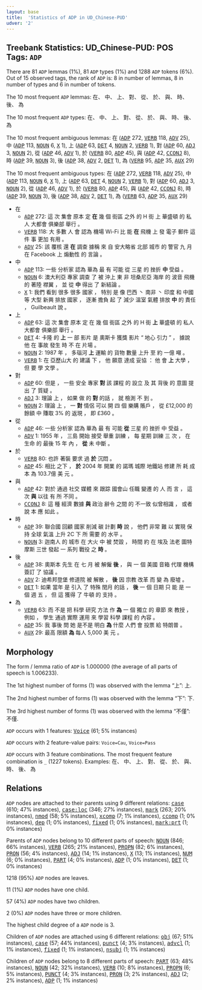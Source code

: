 ```yaml
---
layout: base
title:  'Statistics of ADP in UD_Chinese-PUD'
udver: '2'
---
```


## Treebank Statistics: UD_Chinese-PUD: POS Tags: `ADP`

There are 81 `ADP` lemmas (1%), 81 `ADP` types (1%) and 1288 `ADP` tokens (6%).
Out of 15 observed tags, the rank of `ADP` is: 8 in number of lemmas, 8 in number of types and 6 in number of tokens.

The 10 most frequent `ADP` lemmas: 在、 中、 上、 對、 從、 於、 與、 時、 後、 為

The 10 most frequent `ADP` types:  在、 中、 上、 對、 從、 於、 與、 時、 後、 為

The 10 most frequent ambiguous lemmas: 在 (<tt><a href="zh_pud-pos-ADP.html">ADP</a></tt> 272, <tt><a href="zh_pud-pos-VERB.html">VERB</a></tt> 118, <tt><a href="zh_pud-pos-ADV.html">ADV</a></tt> 25), 中 (<tt><a href="zh_pud-pos-ADP.html">ADP</a></tt> 113, <tt><a href="zh_pud-pos-NOUN.html">NOUN</a></tt> 6, <tt><a href="zh_pud-pos-X.html">X</a></tt> 1), 上 (<tt><a href="zh_pud-pos-ADP.html">ADP</a></tt> 63, <tt><a href="zh_pud-pos-DET.html">DET</a></tt> 4, <tt><a href="zh_pud-pos-NOUN.html">NOUN</a></tt> 2, <tt><a href="zh_pud-pos-VERB.html">VERB</a></tt> 1), 對 (<tt><a href="zh_pud-pos-ADP.html">ADP</a></tt> 60, <tt><a href="zh_pud-pos-ADJ.html">ADJ</a></tt> 3, <tt><a href="zh_pud-pos-NOUN.html">NOUN</a></tt> 2), 從 (<tt><a href="zh_pud-pos-ADP.html">ADP</a></tt> 46, <tt><a href="zh_pud-pos-ADV.html">ADV</a></tt> 1), 於 (<tt><a href="zh_pud-pos-VERB.html">VERB</a></tt> 80, <tt><a href="zh_pud-pos-ADP.html">ADP</a></tt> 45), 與 (<tt><a href="zh_pud-pos-ADP.html">ADP</a></tt> 42, <tt><a href="zh_pud-pos-CCONJ.html">CCONJ</a></tt> 8), 時 (<tt><a href="zh_pud-pos-ADP.html">ADP</a></tt> 39, <tt><a href="zh_pud-pos-NOUN.html">NOUN</a></tt> 3), 後 (<tt><a href="zh_pud-pos-ADP.html">ADP</a></tt> 38, <tt><a href="zh_pud-pos-ADV.html">ADV</a></tt> 2, <tt><a href="zh_pud-pos-DET.html">DET</a></tt> 1), 為 (<tt><a href="zh_pud-pos-VERB.html">VERB</a></tt> 95, <tt><a href="zh_pud-pos-ADP.html">ADP</a></tt> 35, <tt><a href="zh_pud-pos-AUX.html">AUX</a></tt> 29)

The 10 most frequent ambiguous types:  在 (<tt><a href="zh_pud-pos-ADP.html">ADP</a></tt> 272, <tt><a href="zh_pud-pos-VERB.html">VERB</a></tt> 118, <tt><a href="zh_pud-pos-ADV.html">ADV</a></tt> 25), 中 (<tt><a href="zh_pud-pos-ADP.html">ADP</a></tt> 113, <tt><a href="zh_pud-pos-NOUN.html">NOUN</a></tt> 6, <tt><a href="zh_pud-pos-X.html">X</a></tt> 1), 上 (<tt><a href="zh_pud-pos-ADP.html">ADP</a></tt> 63, <tt><a href="zh_pud-pos-DET.html">DET</a></tt> 4, <tt><a href="zh_pud-pos-NOUN.html">NOUN</a></tt> 2, <tt><a href="zh_pud-pos-VERB.html">VERB</a></tt> 1), 對 (<tt><a href="zh_pud-pos-ADP.html">ADP</a></tt> 60, <tt><a href="zh_pud-pos-ADJ.html">ADJ</a></tt> 3, <tt><a href="zh_pud-pos-NOUN.html">NOUN</a></tt> 2), 從 (<tt><a href="zh_pud-pos-ADP.html">ADP</a></tt> 46, <tt><a href="zh_pud-pos-ADV.html">ADV</a></tt> 1), 於 (<tt><a href="zh_pud-pos-VERB.html">VERB</a></tt> 80, <tt><a href="zh_pud-pos-ADP.html">ADP</a></tt> 45), 與 (<tt><a href="zh_pud-pos-ADP.html">ADP</a></tt> 42, <tt><a href="zh_pud-pos-CCONJ.html">CCONJ</a></tt> 8), 時 (<tt><a href="zh_pud-pos-ADP.html">ADP</a></tt> 39, <tt><a href="zh_pud-pos-NOUN.html">NOUN</a></tt> 3), 後 (<tt><a href="zh_pud-pos-ADP.html">ADP</a></tt> 38, <tt><a href="zh_pud-pos-ADV.html">ADV</a></tt> 2, <tt><a href="zh_pud-pos-DET.html">DET</a></tt> 1), 為 (<tt><a href="zh_pud-pos-VERB.html">VERB</a></tt> 63, <tt><a href="zh_pud-pos-ADP.html">ADP</a></tt> 35, <tt><a href="zh_pud-pos-AUX.html">AUX</a></tt> 29)


* 在
  * <tt><a href="zh_pud-pos-ADP.html">ADP</a></tt> 272: 這 次 集會 原本 定 <b>在</b> 幾 個 街區 之外 的 H 街 上 華盛頓 的 私人 大都會 俱樂部 舉行 。
  * <tt><a href="zh_pud-pos-VERB.html">VERB</a></tt> 118: 大 多數 人 會 認為 機場 Wi-Fi 比 能 <b>在</b> 飛機 上 發 電子 郵件 這 件 事 更加 有用 。
  * <tt><a href="zh_pud-pos-ADV.html">ADV</a></tt> 25: 該 覆核 還 <b>在</b> 調查 據稱 來 自 安大略省 北部 城市 的 警官 九 月 在 Facebook 上 煽動性 的 言論 。
* 中
  * <tt><a href="zh_pud-pos-ADP.html">ADP</a></tt> 113: 一些 分析家 認為 華為 最 有 可能 從 三星 的 挫折 <b>中</b> 受益 。
  * <tt><a href="zh_pud-pos-NOUN.html">NOUN</a></tt> 6: 澳大利亞 專家 調查 了 被 沖上 東 非 坦桑尼亞 海岸 的 波音 飛機 的 著陸 襟翼 ， 並 從 <b>中</b> 得出 了 新結論 。
  * <tt><a href="zh_pud-pos-X.html">X</a></tt> 1: 我們 看到 很多 很多 國家 ， 特別 是 像 巴西 丶 南非 丶 印度 和 中國 等 大型 新興 排放 國家 ， 逐漸 擔負 起 了 減少 溫室 氣體 排放 <b>中</b> 的 責任 ， Guilbeault 說 。
* 上
  * <tt><a href="zh_pud-pos-ADP.html">ADP</a></tt> 63: 這 次 集會 原本 定 在 幾 個 街區 之外 的 H 街 <b>上</b> 華盛頓 的 私人 大都會 俱樂部 舉行 。
  * <tt><a href="zh_pud-pos-DET.html">DET</a></tt> 4: 卡隆 的 <b>上</b> 一 部 影片 是 奧斯卡 獲獎 影片 “ 地心 引力 ” ， 據說 他 在 事故 發生 時 不 在 片場 。
  * <tt><a href="zh_pud-pos-NOUN.html">NOUN</a></tt> 2: 1987 年 ， 多瑙河 <b>上</b> 運輸 的 貨物 數量 上升 至 約 一億 噸 。
  * <tt><a href="zh_pud-pos-VERB.html">VERB</a></tt> 1: 在 亞歷山大 的 建議 下 ， 他 願意 達成 妥協 ： 他 會 <b>上</b> 大學 ， 但 要 學 文學 。
* 對
  * <tt><a href="zh_pud-pos-ADP.html">ADP</a></tt> 60: 但是 ， 一些 安全 專家 <b>對</b> 該 課程 的 設立 及 其 背後 的 意圖 提出 了 質疑 。
  * <tt><a href="zh_pud-pos-ADJ.html">ADJ</a></tt> 3: 理論 上 ， 如果 做 的 <b>對</b> 的話 ， 就 檢測 不 到 。
  * <tt><a href="zh_pud-pos-NOUN.html">NOUN</a></tt> 2: 理論 上 ， 一 <b>對</b> 情侶 可以 開 四 個 樂購 賬戶 ， 從 £12,000 的 餘額 中 賺取 3% 的 返現 ， 即 £360 。
* 從
  * <tt><a href="zh_pud-pos-ADP.html">ADP</a></tt> 46: 一些 分析家 認為 華為 最 有 可能 <b>從</b> 三星 的 挫折 中 受益 。
  * <tt><a href="zh_pud-pos-ADV.html">ADV</a></tt> 1: 1955 年 ， 三島 開始 接受 舉重 訓練 ， 每 星期 訓練 三 次 ， 在 生命 的 最後 15 年 內 ， <b>從</b> 未 中斷 。
* 於
  * <tt><a href="zh_pud-pos-VERB.html">VERB</a></tt> 80: 也許 著裝 要求 過 <b>於</b> 沉悶 。
  * <tt><a href="zh_pud-pos-ADP.html">ADP</a></tt> 45: 相比 之下 ， <b>於</b> 2004 年 開業 的 諾瑪 城際 地鐵站 修建 所 耗 成本 為 103.7億 美 元 。
* 與
  * <tt><a href="zh_pud-pos-ADP.html">ADP</a></tt> 42: 對於 通過 社交 媒體 來 跟踪 國會山 任職 變遷 的 人 而 言 ， 這 次 <b>與</b> 以往 有 所 不同 。
  * <tt><a href="zh_pud-pos-CCONJ.html">CCONJ</a></tt> 8: 這 種 經濟 數據 <b>與</b> 政治 辭令 之間 的 不一致 似曾相識 ， 或者 說 本 應 如此 。
* 時
  * <tt><a href="zh_pud-pos-ADP.html">ADP</a></tt> 39: 聯合國 回顧 國家 削減 碳 計劃 <b>時</b> 說 ， 他們 非常 難 以 實現 保持 全球 氣溫 上升 2C 下 所 需要 的 水平 。
  * <tt><a href="zh_pud-pos-NOUN.html">NOUN</a></tt> 3: 迦南人 的 城市 在 大火 中 被 焚毀 ， 時間 約 在 埃及 法老 圖特摩斯 三世 發起 一 系列 戰役 之 <b>時</b> 。
* 後
  * <tt><a href="zh_pud-pos-ADP.html">ADP</a></tt> 38: 奧斯本 先生 在 七 月 被 解僱 <b>後</b> ， 與 一 個 美國 音箱 代理 機構 簽訂 了 協議 。
  * <tt><a href="zh_pud-pos-ADV.html">ADV</a></tt> 2: 迪希邦登堡 修道院 被 解散 ， <b>後</b> 因 宗教 改革 而 變 為 廢墟 。
  * <tt><a href="zh_pud-pos-DET.html">DET</a></tt> 1: 如果 當年 是 引入 了 特殊 閏月 的話 ， <b>後</b> 一 個 日期 只 能 是 一 個 週 五 ， 但 這 獲得 了 牛頓 的 支持 。
* 為
  * <tt><a href="zh_pud-pos-VERB.html">VERB</a></tt> 63: 而 不是 把 科學 研究 方法 作 <b>為</b> 一 個 獨立 的 章節 來 教授 ， 例如 ， 學生 通過 實際 運用 來 學習 科學 課程 的 內容 。
  * <tt><a href="zh_pud-pos-ADP.html">ADP</a></tt> 35: 我 事後 問 她 是不是 明白 <b>為</b> 什麼 人們 會 投票 給 特朗普 。
  * <tt><a href="zh_pud-pos-AUX.html">AUX</a></tt> 29: 最高 限額 <b>為</b> 每人 5,000 美 元 。

## Morphology

The form / lemma ratio of `ADP` is 1.000000 (the average of all parts of speech is 1.006233).

The 1st highest number of forms (1) was observed with the lemma “上”: 上.

The 2nd highest number of forms (1) was observed with the lemma “下”: 下.

The 3rd highest number of forms (1) was observed with the lemma “不僅”: 不僅.

`ADP` occurs with 1 features: <tt><a href="zh_pud-feat-Voice.html">Voice</a></tt> (61; 5% instances)

`ADP` occurs with 2 feature-value pairs: `Voice=Cau`, `Voice=Pass`

`ADP` occurs with 3 feature combinations.
The most frequent feature combination is `_` (1227 tokens).
Examples: 在、 中、 上、 對、 從、 於、 與、 時、 後、 為


## Relations

`ADP` nodes are attached to their parents using 9 different relations: <tt><a href="zh_pud-dep-case.html">case</a></tt> (610; 47% instances), <tt><a href="zh_pud-dep-case-loc.html">case:loc</a></tt> (346; 27% instances), <tt><a href="zh_pud-dep-mark.html">mark</a></tt> (263; 20% instances), <tt><a href="zh_pud-dep-nmod.html">nmod</a></tt> (58; 5% instances), <tt><a href="zh_pud-dep-xcomp.html">xcomp</a></tt> (7; 1% instances), <tt><a href="zh_pud-dep-ccomp.html">ccomp</a></tt> (1; 0% instances), <tt><a href="zh_pud-dep-dep.html">dep</a></tt> (1; 0% instances), <tt><a href="zh_pud-dep-fixed.html">fixed</a></tt> (1; 0% instances), <tt><a href="zh_pud-dep-mark-prt.html">mark:prt</a></tt> (1; 0% instances)

Parents of `ADP` nodes belong to 10 different parts of speech: <tt><a href="zh_pud-pos-NOUN.html">NOUN</a></tt> (846; 66% instances), <tt><a href="zh_pud-pos-VERB.html">VERB</a></tt> (265; 21% instances), <tt><a href="zh_pud-pos-PROPN.html">PROPN</a></tt> (82; 6% instances), <tt><a href="zh_pud-pos-PRON.html">PRON</a></tt> (56; 4% instances), <tt><a href="zh_pud-pos-ADJ.html">ADJ</a></tt> (14; 1% instances), <tt><a href="zh_pud-pos-X.html">X</a></tt> (13; 1% instances), <tt><a href="zh_pud-pos-NUM.html">NUM</a></tt> (6; 0% instances), <tt><a href="zh_pud-pos-PART.html">PART</a></tt> (4; 0% instances), <tt><a href="zh_pud-pos-ADP.html">ADP</a></tt> (1; 0% instances), <tt><a href="zh_pud-pos-DET.html">DET</a></tt> (1; 0% instances)

1218 (95%) `ADP` nodes are leaves.

11 (1%) `ADP` nodes have one child.

57 (4%) `ADP` nodes have two children.

2 (0%) `ADP` nodes have three or more children.

The highest child degree of a `ADP` node is 3.

Children of `ADP` nodes are attached using 6 different relations: <tt><a href="zh_pud-dep-obj.html">obj</a></tt> (67; 51% instances), <tt><a href="zh_pud-dep-case.html">case</a></tt> (57; 44% instances), <tt><a href="zh_pud-dep-punct.html">punct</a></tt> (4; 3% instances), <tt><a href="zh_pud-dep-advcl.html">advcl</a></tt> (1; 1% instances), <tt><a href="zh_pud-dep-fixed.html">fixed</a></tt> (1; 1% instances), <tt><a href="zh_pud-dep-nsubj.html">nsubj</a></tt> (1; 1% instances)

Children of `ADP` nodes belong to 8 different parts of speech: <tt><a href="zh_pud-pos-PART.html">PART</a></tt> (63; 48% instances), <tt><a href="zh_pud-pos-NOUN.html">NOUN</a></tt> (42; 32% instances), <tt><a href="zh_pud-pos-VERB.html">VERB</a></tt> (10; 8% instances), <tt><a href="zh_pud-pos-PROPN.html">PROPN</a></tt> (6; 5% instances), <tt><a href="zh_pud-pos-PUNCT.html">PUNCT</a></tt> (4; 3% instances), <tt><a href="zh_pud-pos-PRON.html">PRON</a></tt> (3; 2% instances), <tt><a href="zh_pud-pos-ADJ.html">ADJ</a></tt> (2; 2% instances), <tt><a href="zh_pud-pos-ADP.html">ADP</a></tt> (1; 1% instances)

